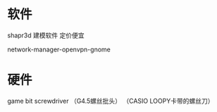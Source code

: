# 软件
shapr3d 建模软件 定价便宜

network-manager-openvpn-gnome

# 硬件
game bit screwdriver
（G4.5螺丝批头）
（CASIO LOOPY卡带的螺丝刀）

